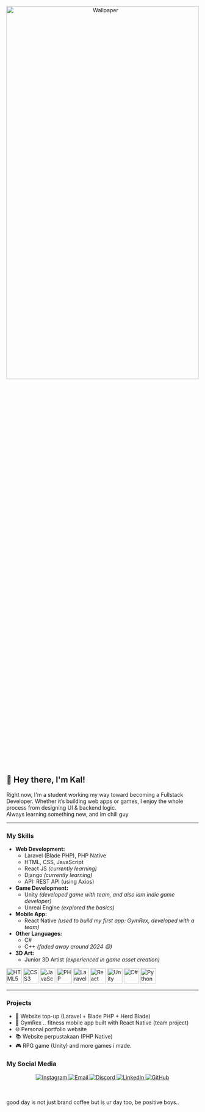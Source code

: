 <p align="center">
  <img src="https://i.pinimg.com/1200x/01/4b/ed/014bed03301791abacf69b8c0df23c0b.jpg" alt="Wallpaper" width="100%" height="50%">
</p>
<br/>

## 👋 Hey there, I'm Kal!

Right now, I'm a student working my way toward becoming a Fullstack Developer. Whether it’s building web apps or games, I enjoy the whole process from designing UI & backend logic. 
<br/>
Always learning something new, and im chill guy


---


### My Skills
- **Web Development:**
  - Laravel (Blade PHP), PHP Native
  - HTML, CSS, JavaScript
  - React JS *(currently learning)*
  - Django *(currently learning)*
  - API: REST API (using Axios)
- **Game Development:**
  - Unity *(developed game with team, and also iam indie game developer)*
  - Unreal Engine *(explored the basics)*
- **Mobile App:**
  - React Native *(used to build my first app: GymRex, developed with a team)*
- **Other Languages:**
  - C#
  - C++ *(faded away around 2024 😅)*
- **3D Art:**
  - Junior 3D Artist *(experienced in game asset creation)*


<p align="left">
  <img src="https://cdn.jsdelivr.net/gh/devicons/devicon/icons/html5/html5-original.svg" alt="HTML5" width="40" height="40"/>
  <img src="https://cdn.jsdelivr.net/gh/devicons/devicon/icons/css3/css3-original.svg" alt="CSS3" width="40" height="40"/>
  <img src="https://cdn.jsdelivr.net/gh/devicons/devicon/icons/javascript/javascript-original.svg" alt="JavaScript" width="40" height="40"/>
  <img src="https://cdn.jsdelivr.net/gh/devicons/devicon/icons/php/php-original.svg" alt="PHP" width="40" height="40"/>
  <img src="https://cdn.jsdelivr.net/gh/devicons/devicon/icons/laravel/laravel-original.svg" alt="Laravel" width="40" height="40"/>
  <img src="https://cdn.jsdelivr.net/gh/devicons/devicon/icons/react/react-original.svg" alt="React" width="40" height="40"/>
  <img src="https://cdn.jsdelivr.net/gh/devicons/devicon/icons/unity/unity-original.svg" alt="Unity" width="40" height="40"/>
  <img src="https://cdn.jsdelivr.net/gh/devicons/devicon/icons/csharp/csharp-original.svg" alt="C#" width="40" height="40"/>
  <img src="https://cdn.jsdelivr.net/gh/devicons/devicon/icons/python/python-original.svg" alt="Python" width="40" height="40"/>
</p>

---

### Projects
- 💸 Website top-up (Laravel + Blade PHP + Herd Blade)
- 📱 GymRex .. fitness mobile app built with React Native (team project)
- 🌐 Personal portfolio website
- 📚 Website perpustakaan (PHP Native)
- 🎮 RPG game (Unity)
  and more games i made.

### My Social Media 

<p align="center"> <a href="https://www.instagram.com/kal.putra_/" target="_blank"> <img src="https://img.shields.io/badge/Instagram-%23E4405F?style=for-the-badge&logo=instagram&logoColor=white" alt="Instagram"> </a> <a href="mailto:haikaldev@gmail.com" target="_blank"> <img src="https://img.shields.io/badge/Gmail-%23D14836?style=for-the-badge&logo=gmail&logoColor=white" alt="Email"> </a> <a href="https://discord.com/users/kalfein" target="_blank"> <img src="https://img.shields.io/badge/Discord-%235865F2?style=for-the-badge&logo=discord&logoColor=white" alt="Discord"> </a> <a href="https://www.linkedin.com/in/haikalputra/" target="_blank"> <img src="https://img.shields.io/badge/LinkedIn-%230A66C2?style=for-the-badge&logo=linkedin&logoColor=white" alt="LinkedIn"> </a> <a href="https://github.com/kalfein" target="_blank"> <img src="https://img.shields.io/badge/GitHub-%23181717?style=for-the-badge&logo=github&logoColor=white" alt="GitHub"> </a> </p>

<br/>
<br/>
  good day is not just brand coffee but is ur day too, be positive boys..

